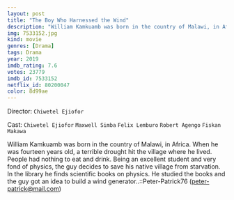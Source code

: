 ```yaml
---
layout: post
title: "The Boy Who Harnessed the Wind"
description: "William Kamkuamb was born in the country of Malawi, in Africa. When he was fourteen years old, a terrible drought hit the village where he lived. People had nothing to eat and drink. Being an excellent student and very fond of physics, the guy decides to save his native village from starvation. In the library he finds scientific books on physics. He studied the books and the guy got an idea to build a wind generator...."
img: 7533152.jpg
kind: movie
genres: [Drama]
tags: Drama 
year: 2019
imdb_rating: 7.6
votes: 23779
imdb_id: 7533152
netflix_id: 80200047
color: 8d99ae
---
```

Director: `Chiwetel Ejiofor`  

Cast: `Chiwetel Ejiofor` `Maxwell Simba` `Felix Lemburo` `Robert Agengo` `Fiskan Makawa` 

William Kamkuamb was born in the country of Malawi, in Africa. When he was fourteen years old, a terrible drought hit the village where he lived. People had nothing to eat and drink. Being an excellent student and very fond of physics, the guy decides to save his native village from starvation. In the library he finds scientific books on physics. He studied the books and the guy got an idea to build a wind generator..::Peter-Patrick76 (peter-patrick@mail.com)
